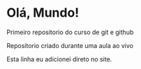 # Olá, Mundo!
 Primeiro repositorio do curso de git e github

 Repositorio criado durante uma aula ao vivo

Esta linha eu adicionei direto no site.
